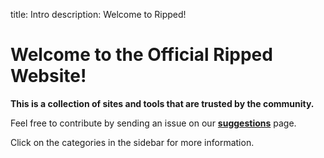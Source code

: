 title: Intro
description: Welcome to Ripped!

# Welcome to the Official Ripped Website!
**This is a collection of sites and tools that are trusted by the community.**

Feel free to contribute by sending an issue on our [**suggestions**](https://github.com/rippedpiracy/suggestions) page.

Click on the categories in the sidebar for more information.

